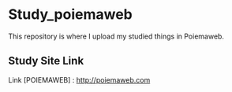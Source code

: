 # Study_poiemaweb
 This repository is where I upload my studied things in Poiemaweb.
## Study Site Link
Link [POIEMAWEB] : http://poiemaweb.com